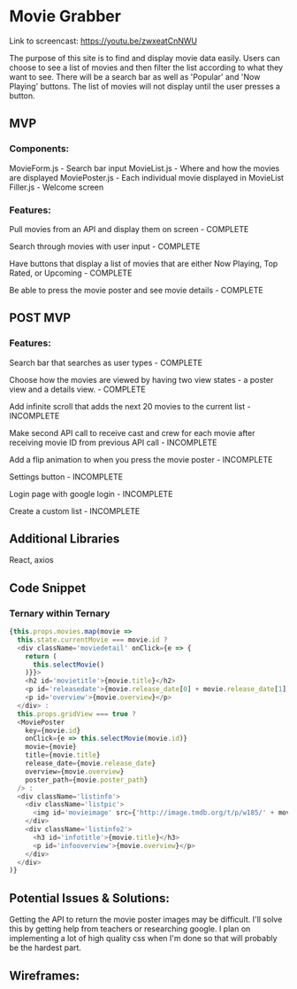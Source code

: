 # Movie Grabber

Link to screencast: https://youtu.be/zwxeatCnNWU

The purpose of this site is to find and display movie data easily. Users can choose to see a list of movies and then filter the list according to what they want to see. There will be a search bar as well as 'Popular' and 'Now Playing' buttons. The list of movies will not display until the user presses a button.


## MVP

### Components:
MovieForm.js - Search bar input
MovieList.js - Where and how the movies are displayed
MoviePoster.js - Each individual movie displayed in MovieList
Filler.js - Welcome screen

### Features:
Pull movies from an API and display them on screen - COMPLETE

Search through movies with user input - COMPLETE

Have buttons that display a list of movies that are either Now Playing, Top Rated, or Upcoming - COMPLETE

Be able to press the movie poster and see movie details - COMPLETE

## POST MVP

### Features:
Search bar that searches as user types - COMPLETE

Choose how the movies are viewed by having two view states - a poster view and a details view. - COMPLETE

Add infinite scroll that adds the next 20 movies to the current list - INCOMPLETE

Make second API call to receive cast and crew for each movie after receiving movie ID from previous API call - INCOMPLETE

Add a flip animation to when you press the movie poster - INCOMPLETE

Settings button - INCOMPLETE

Login page with google login - INCOMPLETE

Create a custom list - INCOMPLETE


## Additional Libraries

React, axios


## Code Snippet

### Ternary within Ternary
```javascript
{this.props.movies.map(movie =>
  this.state.currentMovie === movie.id ?
  <div className='moviedetail' onClick={e => {
    return (
      this.selectMovie()
    )}}>
    <h2 id='movietitle'>{movie.title}</h2>
    <p id='releasedate'>{movie.release_date[0] + movie.release_date[1] + movie.release_date[2] + movie.release_date[3]}</p>
    <p id='overview'>{movie.overview}</p>
  </div> :
  this.props.gridView === true ?
  <MoviePoster
    key={movie.id}
    onClick={e => this.selectMovie(movie.id)}
    movie={movie}
    title={movie.title}
    release_date={movie.release_date}
    overview={movie.overview}
    poster_path={movie.poster_path}
  /> :
  <div className='listinfo'>
    <div className='listpic'>
      <img id='movieimage' src={'http://image.tmdb.org/t/p/w185/' + movie.poster_path} />
    </div>
    <div className='listinfo2'>
      <h3 id='infotitle'>{movie.title}</h3>
      <p id='infooverview'>{movie.overview}</p>
    </div>
  </div>
)}
```

## Potential Issues & Solutions:

Getting the API to return the movie poster images may be difficult. I'll solve this by getting help from teachers or researching google. I plan on implementing a lot of high quality css when I'm done so that will probably be the hardest part.

## Wireframes:
